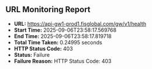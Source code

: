 ## URL Monitoring Report

- **URL:** https://api-gw1-prod1.fisglobal.com/gw/v1/health
- **Start Time:** 2025-09-06T23:58:17.569768
- **End Time:** 2025-09-06T23:58:17.819718
- **Total Time Taken:** 0.24995 seconds
- **HTTP Status Code:** 403
- **Status:** Failure
- **Failure Reason:** HTTP Status Code: 403
